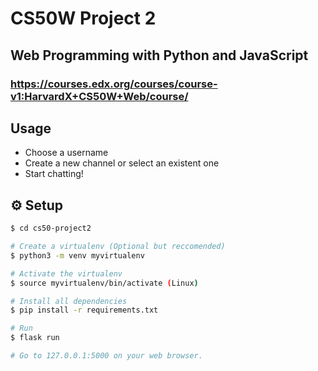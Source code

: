 # CS50W Project 2

## Web Programming with Python and JavaScript
### https://courses.edx.org/courses/course-v1:HarvardX+CS50W+Web/course/

## Usage

* Choose a username
* Create a new channel or select an existent one
* Start chatting!

## :gear: Setup

```bash
$ cd cs50-project2

# Create a virtualenv (Optional but reccomended)
$ python3 -m venv myvirtualenv

# Activate the virtualenv
$ source myvirtualenv/bin/activate (Linux)

# Install all dependencies
$ pip install -r requirements.txt

# Run
$ flask run

# Go to 127.0.0.1:5000 on your web browser.
```
